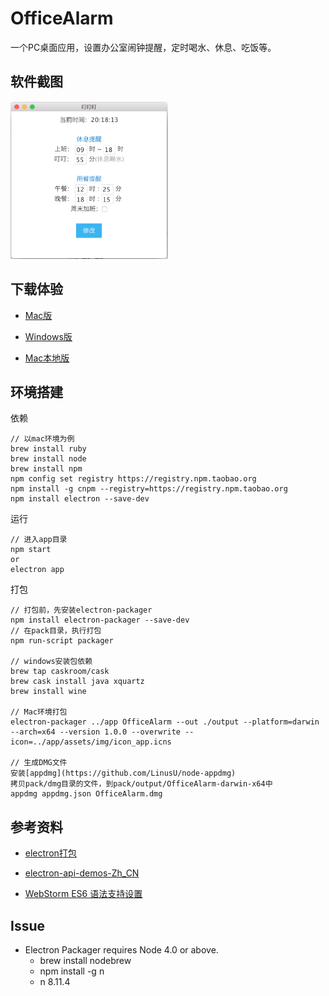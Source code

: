 # OfficeAlarm
一个PC桌面应用，设置办公室闹钟提醒，定时喝水、休息、吃饭等。

## 软件截图
<img src="./app/assets/img/AlarmOffice001.png" width="50%" />

## 下载体验
- [Mac版](http://pjnr4vk1h.bkt.clouddn.com/alarm/OfficeAlarm.dmg)
- [Windows版](http://pjnr4vk1h.bkt.clouddn.com/alarm/OfficeAlarm-win32-x64.zip)

- [Mac本地版](./resource/dmg/OfficeAlarm.dmg)

## 环境搭建
依赖
```
// 以mac环境为例
brew install ruby
brew install node
brew install npm
npm config set registry https://registry.npm.taobao.org
npm install -g cnpm --registry=https://registry.npm.taobao.org
npm install electron --save-dev
```

运行
````
// 进入app目录
npm start
or
electron app
````

打包
```
// 打包前，先安装electron-packager
npm install electron-packager --save-dev
// 在pack目录，执行打包
npm run-script packager

// windows安装包依赖
brew tap caskroom/cask
brew cask install java xquartz
brew install wine

// Mac环境打包
electron-packager ../app OfficeAlarm --out ./output --platform=darwin --arch=x64 --version 1.0.0 --overwrite --icon=../app/assets/img/icon_app.icns

// 生成DMG文件
安装[appdmg](https://github.com/LinusU/node-appdmg)
拷贝pack/dmg目录的文件，到pack/output/OfficeAlarm-darwin-x64中
appdmg appdmg.json OfficeAlarm.dmg
````

## 参考资料
- [electron打包](https://segmentfault.com/a/1190000011908324)

- [electron-api-demos-Zh_CN](https://github.com/demopark/electron-api-demos-Zh_CN)

- [WebStorm ES6 语法支持设置](http://www.jianshu.com/p/b4390919a5b5)

## Issue
- Electron Packager requires Node 4.0 or above.
    - brew install nodebrew
    - npm  install  -g  n
    - n 8.11.4
